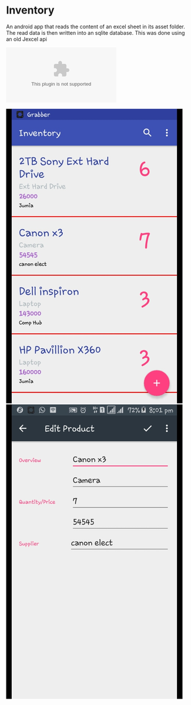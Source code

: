# Inventory

An android app that reads the content of an excel sheet in its asset folder. The read data is then written into an sqlite database. This was done using an old Jexcel api

![alt text](Assets/products.xls "Excel")


![alt text](screenshots/1.png "MainActivity")<br/>  ![alt text](screenshots/2.png "EditorActivity")


